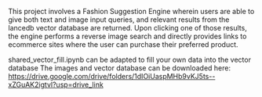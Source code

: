 This project involves a Fashion Suggestion Engine wherein users are able to give both text and image input queries, and relevant results from the lancedb vector database are returned.
Upon clicking one of those results, the engine performs a reverse image search and directly provides links to ecommerce sites where the user can purchase their preferred product.

shared_vector_fill.ipynb can be adapted to fill your own data into the vector database
The images and vector database can be downloaded here: https://drive.google.com/drive/folders/1dIOiUaspMHb9vKJ5ts--xZGuAK2igtvl?usp=drive_link
